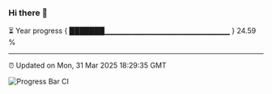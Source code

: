 ### Hi there 👋

⏳ Year progress { ███████▁▁▁▁▁▁▁▁▁▁▁▁▁▁▁▁▁▁▁▁▁▁▁ } 24.59 %

---

⏰ Updated on Mon, 31 Mar 2025 18:29:35 GMT

![Progress Bar CI](https://github.com/liununu/liununu/workflows/Progress%20Bar%20CI/badge.svg)
